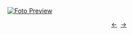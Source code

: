 [![Foto Preview](preview/project-6.avif)](https://DominicNikolai.github.io/project-6)

<div align="center" style="display: flex; justify-content: center;">
  <a  href="https://github.com/DominicNikolai/project-5" target="_blank">&#8592;</a>
  &nbsp;&nbsp;
  <a  href="https://github.com/DominicNikolai/project-7" target="_blank">&#8594;</a>
</div>
